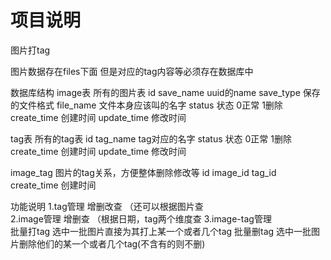项目说明
=========================================
图片打tag

图片数据存在files下面
但是对应的tag内容等必须存在数据库中

数据库结构
image表   所有的图片表
id
save_name   uuid的name
save_type   保存的文件格式
file_name   文件本身应该叫的名字
status  状态   0正常   1删除
create_time  创建时间
update_time  修改时间


tag表   所有的tag表
id
tag_name  tag对应的名字
status  状态   0正常   1删除
create_time  创建时间
update_time  修改时间

image_tag   图片的tag关系，方便整体删除修改等
id 
image_id
tag_id
create_time  创建时间

功能说明
1.tag管理   增删改查 （还可以根据图片查  
2.image管理   增删查   （根据日期，tag两个维度查
3.image-tag管理   
批量打tag   选中一批图片直接为其打上某一个或者几个tag
批量删tag   选中一批图片删除他们的某一个或者几个tag(不含有的则不删)




